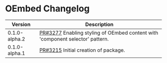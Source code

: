 # OEmbed Changelog

| Version       | Description                                                                                                                |
| ------------- | -------------------------------------------------------------------------------------------------------------------------- |
| 0.1.0-alpha.2 | [PR#3277](https://github.com/bbc/psammead/pull/3277) Enabling styling of OEmbed content with 'component selector' pattern. |
| 0.1.0-alpha.1 | [PR#3215](https://github.com/bbc/psammead/pull/3215) Initial creation of package.                                          |
